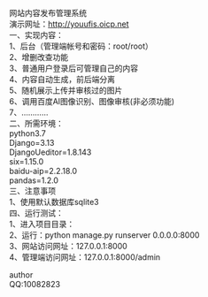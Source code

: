 网站内容发布管理系统<br>
演示网址：http://youufis.oicp.net  <br>
一、实现内容：<br>
1、后台（管理端帐号和密码：root/root）<br>
2、增删改查功能<br>
3、普通用户登录后可管理自己的内容<br>
4、内容自动生成，前后端分离<br>
5、随机展示上传并审核过的图片<br>
6、调用百度AI图像识别、图像审核(非必须功能)<br>
7、…………<br>
二、所需环境：<br>
  python3.7<br>
  Django=3.13<br>
  DjangoUeditor=1.8.143<br>
  six=1.15.0 <br>
  baidu-aip=2.2.18.0<br>
  pandas=1.2.0<br>
三、注意事项<br>
1、使用默认数据库sqlite3<br>
四、运行测试：<br>
1、进入项目目录：<br>
2、运行：python manage.py runserver 0.0.0.0:8000<br>
3、网站访问网址：127.0.0.1:8000<br>
4、管理端访问网址：127.0.0.1:8000/admin<br>

author<br>
QQ:10082823<br>

